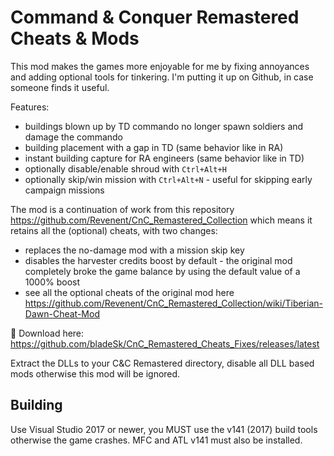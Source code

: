 # Command & Conquer Remastered Cheats & Mods

This mod makes the games more enjoyable for me by fixing annoyances and adding optional tools for tinkering. I'm putting it up on Github, in case someone finds it useful.

Features:
* buildings blown up by TD commando no longer spawn soldiers and damage the commando
* building placement with a gap in TD (same behavior like in RA)
* instant building capture for RA engineers (same behavior like in TD)
* optionally disable/enable shroud with `Ctrl+Alt+H`
* optionally skip/win mission with `Ctrl+Alt+N` - useful for skipping early campaign missions

The mod is a continuation of work from this repository https://github.com/Revenent/CnC_Remastered_Collection which means it retains all the (optional) cheats, with two changes:

* replaces the no-damage mod with a mission skip key
* disables the harvester credits boost by default - the original mod completely broke the game balance by using the default value of a 1000% boost
* see all the optional cheats of the original mod here https://github.com/Revenent/CnC_Remastered_Collection/wiki/Tiberian-Dawn-Cheat-Mod

💾 Download here: https://github.com/bladeSk/CnC_Remastered_Cheats_Fixes/releases/latest

Extract the DLLs to your C&C Remastered directory, disable all DLL based mods otherwise this mod will be ignored.

## Building

Use Visual Studio 2017 or newer, you MUST use the v141 (2017) build tools otherwise the game crashes. MFC and ATL v141 must also be installed.
